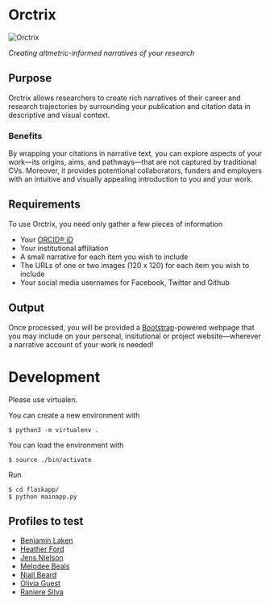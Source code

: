 # Orctrix

![Orctrix](https://github.com/njall/Orctrix/blob/master/resources/orctrix_logo.png)


*Creating altmetric-informed narratives of your research*

## Purpose

Orctrix allows researchers to create rich narratives of their career and research trajectories by surrounding your publication and citation data in descriptive and visual context.

### Benefits

By wrapping your citations in narrative text, you can explore aspects of your work&mdash;its origins, aims, and pathways&mdash;that are not captured by traditional CVs. Moreover, it provides potentional collaborators, funders and employers with an intuitive and visually appealing introduction to you and your work.

## Requirements

To use Orctrix, you need only gather a few pieces of information

+ Your [ORCID&#174; iD](http://www.orchid.org)
+ Your institutional affiliation
+ A small narrative for each item you wish to include
+ The URLs of one or two images (120 x 120) for each item you wish to include
+ Your social media usernames for Facebook, Twitter and Github

## Output

Once processed, you will be provided a [Bootstrap](http://getbootstrap.com/)-powered webpage that you may include on your personal, insitutional or project website&mdash;wherever a narrative account of your work is needed!

# Development

Please use virtualen.

You can create a new environment with

~~~
$ python3 -m virtualenv .
~~~

You can load the environment with

~~~
$ source ./bin/activate
~~~

Run

~~~
$ cd flaskapp/
$ python mainapp.py
~~~

## Profiles to test

- [Benjamin Laken](http://localhost:5000/0000-0003-2021-6258)
- [Heather Ford](http://localhost:5000/0000-0002-3500-9772)
- [Jens Nielson](http://localhost:5000/0000-0002-8112-8449)
- [Melodee Beals](http://localhost:5000/0000-0002-2907-3313)
- [Niall Beard](http://localhost:5000/0000-0002-2627-0231)
- [Olivia Guest](http://localhost:5000/0000-0002-1891-0972)
- [Raniere Silva](http://localhost:5000/0000-0002-8381-3749)
